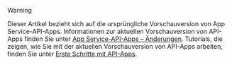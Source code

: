 > [!WARNING]
> Dieser Artikel bezieht sich auf die ursprüngliche Vorschauversion von App Service-API-Apps.  Informationen zur aktuellen Vorschauversion von API-Apps finden Sie unter [App Service-API-Apps – Änderungen](../articles/app-service-api/app-service-api-whats-changed.md). Tutorials, die zeigen, wie Sie mit der aktuellen Vorschauversion von API-Apps arbeiten, finden Sie unter [Erste Schritte mit API-Apps](../articles/app-service-api/app-service-api-dotnet-get-started.md). 
> 
> 



<!--HONumber=Jan17_HO3-->



